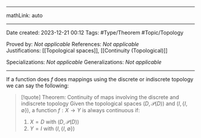 
---

mathLink: auto

---
Date created: 2023-12-21 00:12
Tags: #Type/Theorem  #Topic/Topology 

Proved by: _Not applicable_
References: _Not applicable_
Justifications: [[Topological spaces]], [[Continuity (Topological)]]

Specializations: _Not applicable_
Generalizations: _Not applicable_

---  

If a function does $f$ does mappings using the discrete or indiscrete topology we can say the following:

> [!quote] Theorem: Continuity of maps involving the discrete and indiscrete topology
> Given the topological spaces $(D,\mathcal P(D))$ and $(I,\{ I,\emptyset \})$, a function $f: X\to Y$ is always continuous if:
> 1. $X=D$ with $(D,\mathcal P(D))$
> 2. $Y=I$ with $(I,\{ I,\emptyset \})$



